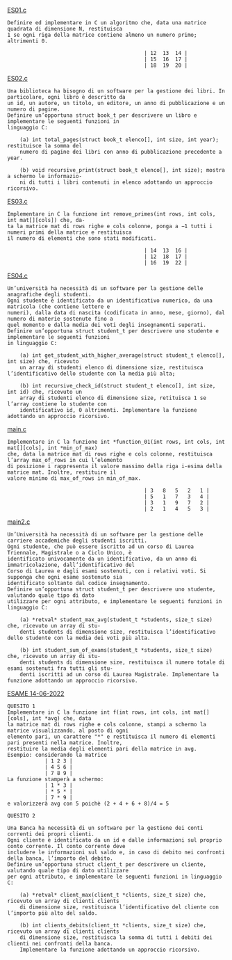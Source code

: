 [ES01.c](https://github.com/fralabi/Computer_Engineering/blob/main/Primo_Anno/CALCOLATORI%20ELETTRONICI%20C.I.%20-%20FONDAMENTI%20DI%20PROGRAMMAZIONE/ESERCITAZIONE/ESAMI/es01.c)
```
Definire ed implementare in C un algoritmo che, data una matrice quadrata di dimensione N, restituisca
1 se ogni riga della matrice contiene almeno un numero primo; altrimenti 0.

                                            | 12  13  14 |
                                            | 15  16  17 |
                                            | 18  19  20 |
```
[ES02.c](https://github.com/fralabi/Computer_Engineering/blob/main/Primo_Anno/CALCOLATORI%20ELETTRONICI%20C.I.%20-%20FONDAMENTI%20DI%20PROGRAMMAZIONE/ESERCITAZIONE/ESAMI/es02.c)
```
Una biblioteca ha bisogno di un software per la gestione dei libri. In particolare, ogni libro è descritto da
un id, un autore, un titolo, un editore, un anno di pubblicazione e un numero di pagine.
Definire un’opportuna struct book_t per descrivere un libro e implementare le seguenti funzioni in
linguaggio C:

    (a) int total_pages(struct book_t elenco[], int size, int year); restituisce la somma del
    numero di pagine dei libri con anno di pubblicazione precedente a year.

    (b) void recursive_print(struct book_t elenco[], int size); mostra a schermo le informazio-
    ni di tutti i libri contenuti in elenco adottando un approccio ricorsivo.
```
[ES03.c](https://github.com/fralabi/Computer_Engineering/blob/main/Primo_Anno/CALCOLATORI%20ELETTRONICI%20C.I.%20-%20FONDAMENTI%20DI%20PROGRAMMAZIONE/ESERCITAZIONE/ESAMI/es03.c)
```
Implementare in C la funzione int remove_primes(int rows, int cols, int mat[][cols]) che, da-
ta la matrice mat di rows righe e cols colonne, ponga a −1 tutti i numeri primi della matrice e restituisca
il numero di elementi che sono stati modificati.

                                            | 14  13  16 |
                                            | 12  18  17 |
                                            | 16  19  22 |
```
[ES04.c](https://github.com/fralabi/Computer_Engineering/blob/main/Primo_Anno/CALCOLATORI%20ELETTRONICI%20C.I.%20-%20FONDAMENTI%20DI%20PROGRAMMAZIONE/ESERCITAZIONE/ESAMI/es04.c)
```
Un’università ha necessità di un software per la gestione delle anagrafiche degli studenti.
Ogni studente è identificato da un identificativo numerico, da una matricola (che contiene lettere e
numeri), dalla data di nascita (codificata in anno, mese, giorno), dal numero di materie sostenute fino a
quel momento e dalla media dei voti degli insegnamenti superati.
Definire un’opportuna struct student_t per descrivere uno studente e implementare le seguenti funzioni
in linguaggio C:

    (a) int get_student_with_higher_average(struct student_t elenco[], int size) che, ricevuto 
    un array di studenti elenco di dimensione size, restituisca l’identificativo dello studente con la media più alta;

    (b) int recursive_check_id(struct student_t elenco[], int size, int id) che, ricevuto un
    array di studenti elenco di dimensione size, retituisca 1 se l’array contiene lo studente con
    identificativo id, 0 altrimenti. Implementare la funzione adottando un approccio ricorsivo.
```
[main.c](https://github.com/fralabi/Computer_Engineering/blob/main/Primo_Anno/CALCOLATORI%20ELETTRONICI%20C.I.%20-%20FONDAMENTI%20DI%20PROGRAMMAZIONE/ESERCITAZIONE/ESAMI/main.c)
```
Implementare in C la funzione int *function_01(int rows, int cols, int mat[][cols], int *min_of_max)
che, data la matrice mat di rows righe e cols colonne, restituisca l’array max_of_rows in cui l’elemento
di posizione i rappresenta il valore massimo della riga i-esima della matrice mat. Inoltre, restituire il
valore minimo di max_of_rows in min_of_max.

                                            | 3   8   5   2   1 |
                                            | 5   1   7   3   4 |
                                            | 3   1   9   7   2 |
                                            | 2   1   4   5   3 |
```
[main2.c](https://github.com/fralabi/Computer_Engineering/blob/main/Primo_Anno/CALCOLATORI%20ELETTRONICI%20C.I.%20-%20FONDAMENTI%20DI%20PROGRAMMAZIONE/ESERCITAZIONE/ESAMI/main2.c)
```
Un’Università ha necessità di un software per la gestione delle carriere accademiche degli studenti iscritti.
Ogni studente, che può essere iscritto ad un corso di Laurea Triennale, Magistrale o a Ciclo Unico, è
identificato univocamente da un identificativo, da un anno di immatricolazione, dall’identificativo del
Corso di Laurea e dagli esami sostenuti, con i relativi voti. Si supponga che ogni esame sostenuto sia
identificato soltanto dal codice insegnamento.
Definire un’opportuna struct student_t per descrivere uno studente, valutando quale tipo di dato
utilizzare per ogni attributo, e implementare le seguenti funzioni in linguaggio C:

    (a) *retval* student_max_avg(student_t *students, size_t size) che, ricevuto un array di stu-
    denti students di dimensione size, restituisca l’identificativo dello studente con la media dei voti più alta.

    (b) int student_sum_of_exams(student_t *students, size_t size) che, ricevuto un array di stu-
    denti students di dimensione size, restituisca il numero totale di esami sostenuti fra tutti gli stu-
    denti iscritti ad un corso di Laurea Magistrale. Implementare la funzione adottando un approccio ricorsivo.
```
[ESAME 14-06-2022](https://github.com/fralabi/Computer_Engineering/blob/main/Primo_Anno/CALCOLATORI%20ELETTRONICI%20C.I.%20-%20FONDAMENTI%20DI%20PROGRAMMAZIONE/ESERCITAZIONE/ESAMI/esame14_06_2022.c)
```
QUESITO 1
Implementare in C la funzione int f(int rows, int cols, int mat[][cols], int *avg) che, data
la matrice mat di rows righe e cols colonne, stampi a schermo la matrice visualizzando, al posto di ogni
elemento pari, un carattere "*" e restituisca il numero di elementi pari presenti nella matrice. Inoltre,
restituire la media degli elementi pari della matrice in avg.
Esempio: considerando la matrice
            | 1 2 3 |
            | 4 5 6 |
            | 7 8 9 |
La funzione stamperà a schermo:
            | 1 * 3 |
            | * 5 * |
            | 7 * 9 |
e valorizzerà avg con 5 poichè (2 + 4 + 6 + 8)/4 = 5

QUESITO 2

Una Banca ha necessità di un software per la gestione dei conti correnti dei propri clienti.
Ogni cliente è identificato da un id e dalle informazioni sul proprio conto corrente. Il conto corrente deve
includere le informazioni sul saldo e, in caso di debito nei confronti della banca, l’importo del debito.
Definire un’opportuna struct client_t per descrivere un cliente, valutando quale tipo di dato utilizzare
per ogni attributo, e implementare le seguenti funzioni in linguaggio C:

    (a) *retval* client_max(client_t *clients, size_t size) che, ricevuto un array di clienti clients
    di dimensione size, restituisca l’identificativo del cliente con l’importo più alto del saldo.

    (b) int clients_debits(client_tt *clients, size_t size) che, ricevuto un array di clienti clients
    di dimensione size, restituisca la somma di tutti i debiti dei clienti nei confronti della banca.
    Implementare la funzione adottando un approccio ricorsivo.

```
